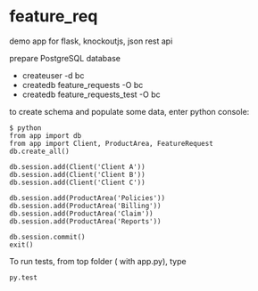 # feature_req
demo app for flask, knockoutjs, json rest api

prepare PostgreSQL database
- createuser -d bc
- createdb feature_requests -O bc
- createdb feature_requests_test -O bc

to create schema and populate some data, enter python console:
```
$ python
from app import db
from app import Client, ProductArea, FeatureRequest
db.create_all()

db.session.add(Client('Client A'))
db.session.add(Client('Client B'))
db.session.add(Client('Client C'))

db.session.add(ProductArea('Policies'))
db.session.add(ProductArea('Billing'))
db.session.add(ProductArea('Claim'))
db.session.add(ProductArea('Reports'))

db.session.commit()
exit()
```
To run tests, from top folder ( with app.py), type
```
py.test
```
